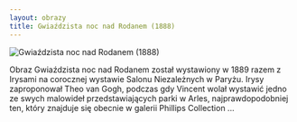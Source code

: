 ```yaml
---
layout: obrazy
title: Gwiaździsta noc nad Rodanem (1888)
---
```

![Gwiaździsta noc nad Rodanem (1888)](/assets/images/gwiaździsta_noc_nad_rodanem_(1888).jpg)

Obraz Gwiaździsta noc nad Rodanem został wystawiony w 1889 razem z Irysami na corocznej wystawie Salonu Niezależnych w Paryżu. Irysy zaproponował Theo van Gogh, podczas gdy Vincent wolał wystawić jedno ze swych malowideł przedstawiających parki w Arles, najprawdopodobniej ten, który znajduje się obecnie w galerii Phillips Collection ...
